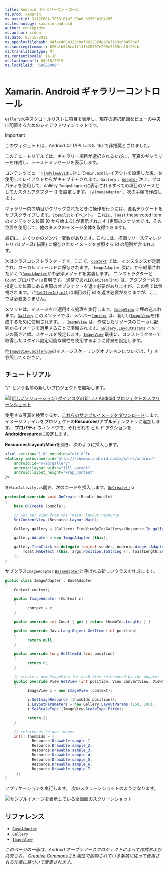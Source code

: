 ```yaml
---
title: Android ギャラリーコントロール
ms.prod: xamarin
ms.assetid: 3112E68A-7853-B147-90A6-6295CA2C4CB5
ms.technology: xamarin-android
author: conceptdev
ms.author: crdun
ms.date: 03/15/2018
ms.openlocfilehash: 04fac4084328c0af962282dea7a31e3c00457bef
ms.sourcegitcommit: 6264fb540ca1f131328707e295e7259cb10f95fb
ms.translationtype: MT
ms.contentlocale: ja-JP
ms.lasthandoff: 08/16/2019
ms.locfileid: "69523009"
---
```

# <a name="xamarinandroid-gallery-control"></a>Xamarin. Android ギャラリーコントロール

[`Gallery`](xref:Android.Widget.Gallery)水平スクロールリストに項目を表示し、現在の選択範囲をビューの中央に配置するためのレイアウトウィジェットです。

> [!IMPORTANT]
> このウィジェットは、Android 4.1 (API レベル 16) で非推奨とされました。 

このチュートリアルでは、ギャラリー項目が選択されるたびに、写真のギャラリーを作成し、トーストメッセージを表示します。

コンテンツビュー [`FindViewById`](xref:Android.App.Activity.FindViewById*)に対して`Main.axml`レイアウトを設定した後、を使用してレイアウトからがキャプチャされます。`Gallery`
、[`Adapter`](xref:Android.Widget.AdapterView.RawAdapter)
次に、プロパティを使用して、dallery `ImageAdapter`に表示されるすべての項目のソースとしてカスタムアダプター () を設定します。 は`ImageAdapter` 、次の手順で作成します。

ギャラリー内の項目がクリックされたときに操作を行うには、匿名デリゲートをサブスクライブします。[`ItemClick`](xref:Android.Widget.AdapterView.ItemClick)
イベント。 これは、[`Toast`](xref:Android.Widget.Toast)
theselected item のインデックス位置 (0 から始まる) が表示されます (実際のシナリオでは、その位置を使用して、他のタスクのイメージ全体を取得できます)。

最初に、いくつかのメンバー変数があります。これには、描画リソースディレクトリ (**リソース/** 描画) に保存されたイメージを参照する id の配列が含まれます。

次はクラスコンストラクターです。ここで、[`Context`](xref:Android.Content.Context)
では、インスタンスが定義され、ローカルフィールドに保存されます。 `ImageAdapter`
次に、から継承されたいくつ[`BaseAdapter`](xref:Android.Widget.BaseAdapter)かの必須メソッドを実装します。
コンストラクターと[`Count`](xref:Android.Widget.BaseAdapter.Count)
プロパティは自明です。 通常であれば[`GetItem(int)`](xref:Android.Widget.BaseAdapter.GetItem*)
は、アダプター内の指定した位置にある実際のオブジェクトを返す必要がありますが、この例では無視されます。 に[`GetItemId(int)`](xref:Android.Widget.BaseAdapter.GetItemId*)
は項目の行 id を返す必要がありますが、ここでは必要ありません。

メソッドは、イメージをに適用する処理を実行します。[`ImageView`](xref:Android.Widget.ImageView)
に埋め込まれます。[`Gallery`](xref:Android.Widget.Gallery)
このメソッドでは、メンバー[`Context`](xref:Android.Content.Context)
は、新しい[`ImageView`](xref:Android.Widget.ImageView)を作成するために使用されます。
、[`ImageView`](xref:Android.Widget.ImageView)
は、作成したリソースのローカル配列からイメージを適用することで準備されます。[`Gallery.LayoutParams`](xref:Android.Widget.Gallery.LayoutParams)
イメージの高さと幅。スケールを設定します。[`ImageView`](xref:Android.Widget.ImageView)
最後に、コンストラクターで取得したスタイル設定可能な属性を使用するように背景を設定します。

他[`ImageView.ScaleType`](xref:Android.Widget.ImageView.ScaleType)のイメージスケーリングオプションについては、「」を参照してください。

## <a name="walkthrough"></a>チュートリアル

"/" という名前の新しいプロジェクトを開始します。

[![[新しいソリューション] ダイアログの新しい Android プロジェクトのスクリーンショット](gallery-images/hellogallery1-sml.png)](gallery-images/hellogallery1.png#lightbox)

使用する写真を検索するか、[これらのサンプルイメージをダウンロード](https://developer.android.com/shareables/sample_images.zip)します。
イメージファイルをプロジェクトの**Resources/アブル**ディレクトリに追加します。 **プロパティ** ウィンドウで、それぞれの ビルド アクションを**Androidresource**に設定します。

**Resources/Layout/Main**を開き、次のように挿入します。

```xml
<?xml version="1.0" encoding="utf-8"?>
<Gallery xmlns:android="http://schemas.android.com/apk/res/android"
    android:id="@+id/gallery"
    android:layout_width="fill_parent"
    android:layout_height="wrap_content"
/>
```

を`MainActivity.cs`開き、次のコードを挿入します。[`OnCreate()`](xref:Android.App.Activity.OnCreate*)
b

```csharp
protected override void OnCreate (Bundle bundle)
{
    base.OnCreate (bundle);

    // Set our view from the "main" layout resource
    SetContentView (Resource.Layout.Main);

    Gallery gallery = (Gallery) FindViewById<Gallery>(Resource.Id.gallery);

    gallery.Adapter = new ImageAdapter (this);

    gallery.ItemClick += delegate (object sender, Android.Widget.AdapterView.ItemClickEventArgs args) {
        Toast.MakeText (this, args.Position.ToString (), ToastLength.Short).Show ();
    };
}
```

サブクラス`ImageAdapter` [`BaseAdapter`](xref:Android.Widget.BaseAdapter)と呼ばれる新しいクラスを作成します。

```csharp
public class ImageAdapter : BaseAdapter
{
    Context context;

    public ImageAdapter (Context c)
    {
          context = c;
    }

    public override int Count { get { return thumbIds.Length; } }

    public override Java.Lang.Object GetItem (int position)
    {
          return null;
    }

    public override long GetItemId (int position)
    {
          return 0;
    }

    // create a new ImageView for each item referenced by the Adapter
    public override View GetView (int position, View convertView, ViewGroup parent)
    {
          ImageView i = new ImageView (context);

          i.SetImageResource (thumbIds[position]);
          i.LayoutParameters = new Gallery.LayoutParams (150, 100);
          i.SetScaleType (ImageView.ScaleType.FitXy);

          return i;
    }

    // references to our images
    int[] thumbIds = {
            Resource.Drawable.sample_1,
            Resource.Drawable.sample_2,
            Resource.Drawable.sample_3,
            Resource.Drawable.sample_4,
            Resource.Drawable.sample_5,
            Resource.Drawable.sample_6,
            Resource.Drawable.sample_7
     };
}

```

アプリケーションを実行します。 次のスクリーンショットのようになります。

![サンプルイメージを表示している全画面のスクリーンショット](gallery-images/hellogallery3.png)

## <a name="references"></a>リファレンス

- [`BaseAdapter`](xref:Android.Widget.BaseAdapter)
- [`Gallery`](xref:Android.Widget.Gallery)
- [`ImageView`](xref:Android.Widget.ImageView)

_このページの一部は、Android オープンソースプロジェクトによって作成および共有され、 [Creative Commons 2.5 属性](http://creativecommons.org/licenses/by/2.5/)で説明されている条項に従って使用される作業に基づいて変更されます。_
